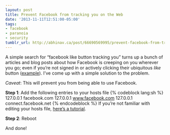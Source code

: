 ```yaml
---
layout: post
title: Prevent Facebook from tracking you on the Web
date: '2013-11-11T12:51:00-05:00'
tags:
- facebook
- paranoia
- security
tumblr_url: http://abhinav.ca/post/66690569995/prevent-facebook-from-tracking-you-on-the-web
---
```

A simple search for “facebook like button tracking you” turns up a bunch of articles and blog posts about how Facebook is creeping on you wherever you go; even if you’re not signed in or actively clicking their ubiquitous _like_ button ([example](http://bit.ly/1fwCi5i)). I’ve come up with a simple solution to the problem.  

*Caveat*: This will prevent you from being able to use Facebook.  

**Step 1**: Add the following entries to your hosts file
{% codeblock lang:sh %}
127.0.0.1 facebook.com
127.0.0.1 www.facebook.com
127.0.0.1 connect.facebook.net
{% endcodeblock %}
If you’re not familiar with editing your hosts file, [here’s a tutorial](http://bit.ly/17jkvci).  

**Step 2**: Reboot  

And done!